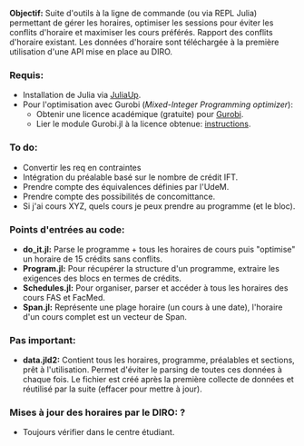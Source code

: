 **Objectif:** Suite d'outils à la ligne de commande (ou via REPL Julia) permettant de gérer les horaires, optimiser les sessions pour éviter les conflits d'horaire et maximiser les cours préférés. Rapport des conflits d'horaire existant. Les données d'horaire sont téléchargée à la première utilisation d'une API mise en place au DIRO.

### Requis:
- Installation de Julia via [JuliaUp](https://github.com/JuliaLang/juliaup).
- Pour l'optimisation avec Gurobi (*Mixed-Integer Programming optimizer*):
  - Obtenir une licence académique (gratuite) pour [Gurobi](https://portal.gurobi.com/iam/login/).
  - Lier le module Gurobi.jl à la licence obtenue: [instructions](https://github.com/jump-dev/Gurobi.jl?tab=readme-ov-file#installation).

### To do:
- Convertir les req en contraintes
- Intégration du préalable basé sur le nombre de crédit IFT.
- Prendre compte des équivalences définies par l'UdeM.
- Prendre compte des possibilités de concomittance.
- Si j'ai cours XYZ, quels cours je peux prendre au programme (et le bloc).

### Points d'entrées au code:
- **do_it.jl:** Parse le programme + tous les horaires de cours puis "optimise" un horaire de 15 crédits sans conflits.
- **Program.jl:** Pour récupérer la structure d'un programme, extraire les exigences des blocs en termes de crédits.
- **Schedules.jl:** Pour organiser, parser et accéder à tous les horaires des cours FAS et FacMed.
- **Span.jl:** Représente une plage horaire (un cours à une date), l'horaire d'un cours complet est un vecteur de Span.

### Pas important:
- **data.jld2:** Contient tous les horaires, programme, préalables et sections, prêt à l'utilisation. Permet d'éviter le parsing de toutes ces données à chaque fois. Le fichier est créé après la première collecte de données et réutilisé par la suite (effacer pour mettre à jour).

### Mises à jour des horaires par le DIRO: ?
- Toujours vérifier dans le centre étudiant.